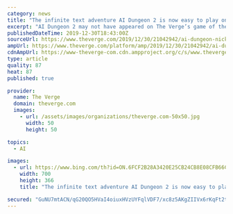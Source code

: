 ```yaml
---
category: news
title: "The infinite text adventure AI Dungeon 2 is now easy to play online"
excerpt: "AI Dungeon 2 may not have appeared on The Verge’s game of the year list, but it’s one of the coolest video game experiments of 2019, and it’s now playable in its easiest form yet. AI Dungeon 2 is an adventure game run by a text generation program, capable of responding to basically any command with a coherent response. Its earlier ..."
publishedDateTime: 2019-12-30T18:43:00Z
sourceUrl: https://www.theverge.com/2019/12/30/21042942/ai-dungeon-nick-walton-openai-gpt2-text-adventure-game-web-version-launch
ampUrl: https://www.theverge.com/platform/amp/2019/12/30/21042942/ai-dungeon-nick-walton-openai-gpt2-text-adventure-game-web-version-launch
cdnAmpUrl: https://www-theverge-com.cdn.ampproject.org/c/s/www.theverge.com/platform/amp/2019/12/30/21042942/ai-dungeon-nick-walton-openai-gpt2-text-adventure-game-web-version-launch
type: article
quality: 87
heat: 87
published: true

provider:
  name: The Verge
  domain: theverge.com
  images:
    - url: /assets/images/organizations/theverge.com-50x50.jpg
      width: 50
      height: 50

topics:
  - AI

images:
  - url: https://www.bing.com/th?id=ON.6FCF2B28A3420E25CB24CB8E08CFB66C
    width: 700
    height: 366
    title: "The infinite text adventure AI Dungeon 2 is now easy to play online"

secured: "GuNU7mtACN/qG20QO5HVaI4oiuxHVzUYFqlVDF7/xc8z5AKgZIIVx6rKqFt2tDqY9lfftNVEuVeJs2kYMEaBbG143YOqiBUNZK0eXDyweWa/2p6nfwOxiI2mqlm/8pUvU9pooQp7xKwU5icPPo+D1sfCttGKMKsAgQR7KwXz93UYT4auYcv15Foar7YgCRYwj1b6j5WWrvdNlTBFh90crSVXMjOIVUPVVwi7Wm+b1XSq3/AKf7DKSKLdD6dYu7c/unDQLzQRZyFfKVm6DnqraQ==;dvI7yPAAXdhj9Q+tWw1RIw=="
---
```


